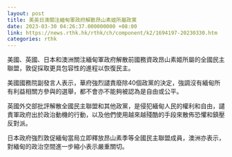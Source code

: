 ```yaml
---
layout: post
title: 美英日澳關注緬甸軍政府解散昂山素姬所屬政黨
date: 2023-03-30 04:26:37.000000000 +08:00
link: https://news.rthk.hk/rthk/ch/component/k2/1694197-20230330.htm
categories: rthk
---
```


美國、英國、日本和澳洲關注緬甸軍政府解散前國務資政昂山素姬所屬的全國民主聯盟，敦促採取更具包容性的進程以恢復民主。

美國國務院副發言人表示，華府強烈譴責廢除40個政黨的決定，強調沒有緬甸所有利益相關方參與的選舉，都不會亦不能夠被認為是自由或公平。

英國外交部批評解散全國民主聯盟和其他政黨，是侵犯緬甸人民的權利和自由，譴責軍政府出於政治動機的行動，以及他們使用越來越殘酷的手段來散佈恐懼和鎮壓反對派。

日本政府強烈敦促緬甸當局立即釋放昂山素季等全國民主聯盟成員，澳洲亦表示，對緬甸的政治空間進一步縮小表示嚴重關切。
